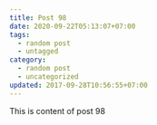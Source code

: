 ```yaml
---
title: Post 98
date: 2020-09-22T05:13:07+07:00
tags:
  - random post
  - untagged
category:
  - random post
  - uncategorized
updated: 2017-09-28T10:56:55+07:00
---
```

This is content of post 98